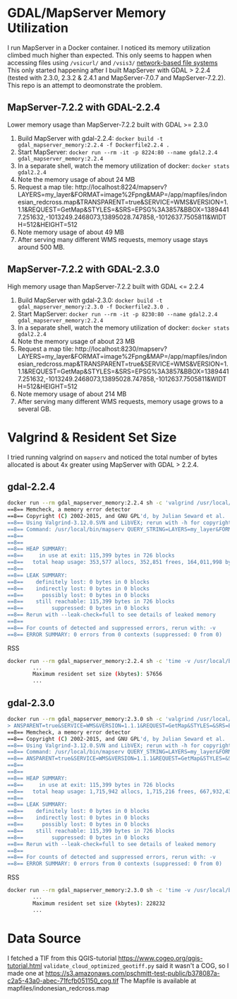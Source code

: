 # GDAL/MapServer Memory Utilization

I run MapServer in a Docker container. I noticed its memory
utilization climbed much higher than expected. This only seems to
happen when accessing files using `/vsicurl/` and `/vsis3/`
[network-based file systems](https://www.gdal.org/gdal_virtual_file_systems.html)
This only started happening after I built MapServer with GDAL > 2.2.4
(tested with 2.3.0, 2.3.2 & 2.4.1 and MapServer-7.0.7 and
MapServer-7.2.2). This repo is an attempt to deomonstrate the problem.

## MapServer-7.2.2 with GDAL-2.2.4 

Lower memory usage than MapServer-7.2.2 built with GDAL >= 2.3.0

1. Build MapServer with gdal-2.2.4: ```docker build -t gdal_mapserver_memory:2.2.4 -f Dockerfile2.2.4 .```
1. Start MapServer: ```docker run --rm -it -p 8224:80 --name gdal2.2.4 gdal_mapserver_memory:2.2.4```
2. In a separate shell, watch the memory utilization of docker: ```docker stats gdal2.2.4```
3. Note the memory usage of about 24 MB
4. Request a map tile: http://localhost:8224/mapserv?LAYERS=my_layer&FORMAT=image%2Fpng&MAP=/app/mapfiles/indonesian_redcross.map&TRANSPARENT=true&SERVICE=WMS&VERSION=1.1.1&REQUEST=GetMap&STYLES=&SRS=EPSG%3A3857&BBOX=13894417.251632,-1013249.2468073,13895028.747858,-1012637.7505811&WIDTH=512&HEIGHT=512
5. Note memory usage of about 49 MB
6. After serving many different WMS requests, memory usage stays around 500 MB.


## MapServer-7.2.2 with GDAL-2.3.0

High memory usage than MapServer-7.2.2 built with GDAL <= 2.2.4

1. Build MapServer with gdal-2.3.0: ```docker build -t gdal_mapserver_memory:2.3.0 -f Dockerfile2.3.0 .```
1. Start MapServer: ```docker run --rm -it -p 8230:80 --name gdal2.2.4 gdal_mapserver_memory:2.2.4```
2. In a separate shell, watch the memory utilization of docker: ```docker stats gdal2.2.4```
3. Note the memory usage of about 23 MB
4. Request a map tile: http://localhost:8230/mapserv?LAYERS=my_layer&FORMAT=image%2Fpng&MAP=/app/mapfiles/indonesian_redcross.map&TRANSPARENT=true&SERVICE=WMS&VERSION=1.1.1&REQUEST=GetMap&STYLES=&SRS=EPSG%3A3857&BBOX=13894417.251632,-1013249.2468073,13895028.747858,-1012637.7505811&WIDTH=512&HEIGHT=512
5. Note memory usage of about 214 MB
6. After serving many different WMS requests, memory usage grows to a several GB.


# Valgrind & Resident Set Size
I tried running valgrind on `mapserv` and noticed the total number of
bytes allocated is about 4x greater using MapServer with GDAL > 2.2.4.

## gdal-2.2.4

```bash
docker run --rm gdal_mapserver_memory:2.2.4 sh -c 'valgrind /usr/local/bin/mapserv QUERY_STRING="LAYERS=my_layer&FORMAT=image%2Fpng&MAP=/app/mapfiles/indonesian_redcross.map&TRANSPARENT=true&SERVICE=WMS&VERSION=1.1.1&REQUEST=GetMap&STYLES=&SRS=EPSG%3A3857&BBOX=13894417.251632,-1013249.2468073,13895028.747858,-1012637.7505811&WIDTH=512&HEIGHT=512" > /dev/null'
==8== Memcheck, a memory error detector
==8== Copyright (C) 2002-2015, and GNU GPL'd, by Julian Seward et al.
==8== Using Valgrind-3.12.0.SVN and LibVEX; rerun with -h for copyright info
==8== Command: /usr/local/bin/mapserv QUERY_STRING=LAYERS=my_layer&FORMAT=image%2Fpng&MAP=/app/mapfiles/indonesian_redcross.map&TRANSPARENT=true&SERVICE=WMS&VERSION=1.1.1&REQUEST=GetMap&STYLES=&SRS=EPSG%3A3857&BBOX=13894417.251632,-1013249.2468073,13895028.747858,-1012637.7505811&WIDTH=512&HEIGHT=512
==8==
==8==
==8== HEAP SUMMARY:
==8==     in use at exit: 115,399 bytes in 726 blocks
==8==   total heap usage: 353,577 allocs, 352,851 frees, 164,011,998 bytes allocated
==8==
==8== LEAK SUMMARY:
==8==    definitely lost: 0 bytes in 0 blocks
==8==    indirectly lost: 0 bytes in 0 blocks
==8==      possibly lost: 0 bytes in 0 blocks
==8==    still reachable: 115,399 bytes in 726 blocks
==8==         suppressed: 0 bytes in 0 blocks
==8== Rerun with --leak-check=full to see details of leaked memory
==8==
==8== For counts of detected and suppressed errors, rerun with: -v
==8== ERROR SUMMARY: 0 errors from 0 contexts (suppressed: 0 from 0)
```

RSS
```bash
docker run --rm gdal_mapserver_memory:2.2.4 sh -c 'time -v /usr/local/bin/mapserv QUERY_STRING="LAYERS=my_layer&FORMAT=image%2Fpng&MAP=/app/mapfiles/indonesian_redcross.map&TRANSPARENT=true&SERVICE=WMS&VERSION=1.1.1&REQUEST=GetMap&STYLES=&SRS=EPSG%3A3857&BBOX=13894417.251632,-1013249.2468073,13895028.747858,-1012637.7505811&WIDTH=512&HEIGHT=512" > /dev/null'
        ...
        Maximum resident set size (kbytes): 57656
		...
```

## gdal-2.3.0

```bash
docker run --rm gdal_mapserver_memory:2.3.0 sh -c 'valgrind /usr/local/bin/mapserv QUERY_STRING="LAYERS=my_layer&FORMAT=image%2Fpng&MAP=/app/mapfiles/indonesian_redcross.map&TR
> ANSPARENT=true&SERVICE=WMS&VERSION=1.1.1&REQUEST=GetMap&STYLES=&SRS=EPSG%3A3857&BBOX=13894417.251632,-1013249.2468073,13895028.747858,-1012637.7505811&WIDTH=512&HEIGHT=512" > /dev/null'
==8== Memcheck, a memory error detector
==8== Copyright (C) 2002-2015, and GNU GPL'd, by Julian Seward et al.
==8== Using Valgrind-3.12.0.SVN and LibVEX; rerun with -h for copyright info
==8== Command: /usr/local/bin/mapserv QUERY_STRING=LAYERS=my_layer&FORMAT=image%2Fpng&MAP=/app/mapfiles/indonesian_redcross.map&TR
==8== ANSPARENT=true&SERVICE=WMS&VERSION=1.1.1&REQUEST=GetMap&STYLES=&SRS=EPSG%3A3857&BBOX=13894417.251632,-1013249.2468073,13895028.747858,-1012637.7505811&WIDTH=512&HEIGHT=512
==8==
==8==
==8== HEAP SUMMARY:
==8==     in use at exit: 115,399 bytes in 726 blocks
==8==   total heap usage: 1,715,942 allocs, 1,715,216 frees, 667,932,430 bytes allocated
==8==
==8== LEAK SUMMARY:
==8==    definitely lost: 0 bytes in 0 blocks
==8==    indirectly lost: 0 bytes in 0 blocks
==8==      possibly lost: 0 bytes in 0 blocks
==8==    still reachable: 115,399 bytes in 726 blocks
==8==         suppressed: 0 bytes in 0 blocks
==8== Rerun with --leak-check=full to see details of leaked memory
==8==
==8== For counts of detected and suppressed errors, rerun with: -v
==8== ERROR SUMMARY: 0 errors from 0 contexts (suppressed: 0 from 0)
```

RSS
```bash
docker run --rm gdal_mapserver_memory:2.3.0 sh -c 'time -v /usr/local/bin/mapserv QUERY_STRING="LAYERS=my_layer&FORMAT=image%2Fpng&MAP=/app/mapfiles/indonesian_redcross.map&TRANSPARENT=true&SERVICE=WMS&VERSION=1.1.1&REQUEST=GetMap&STYLES=&SRS=EPSG%3A3857&BBOX=13894417.251632,-1013249.2468073,13895028.747858,-1012637.7505811&WIDTH=512&HEIGHT=512" > /dev/null'
        ...
        Maximum resident set size (kbytes): 228232
		...
```

# Data Source

I fetched a TIF from this QGIS-tutorial https://www.cogeo.org/qgis-tutorial.html  `validate_cloud_optimized_geotiff.py` said it wasn't a COG, so I made one at https://s3.amazonaws.com/pschmitt-test-public/b378087a-c2a5-43a0-abec-71fcfb051150_cog.tif
The Mapfile is available at mapfiles/indonesian_redcross.map
